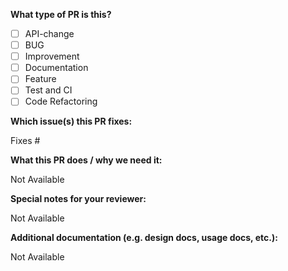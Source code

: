**What type of PR is this?**

- [ ] API-change
- [ ] BUG
- [ ] Improvement
- [ ] Documentation
- [ ] Feature
- [ ] Test and CI
- [ ] Code Refactoring

**Which issue(s) this PR fixes:**

Fixes #

**What this PR does / why we need it:**

Not Available

**Special notes for your reviewer:**

Not Available

**Additional documentation (e.g. design docs, usage docs, etc.):**

Not Available
